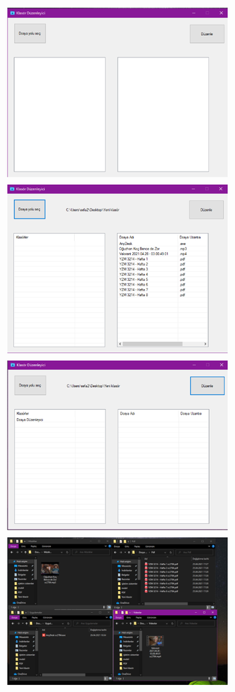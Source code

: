<img  src="https://github.com/SefaDedeoglu/OrganizeFolder/blob/main/indirilenlerKlas%C3%B6r%C3%BC/UygulamaFotograf/uygulamagiris.png"></img>

<img  src="https://github.com/SefaDedeoglu/OrganizeFolder/blob/main/indirilenlerKlas%C3%B6r%C3%BC/UygulamaFotograf/listelenmis.png"></img>

<img  src="https://github.com/SefaDedeoglu/OrganizeFolder/blob/main/indirilenlerKlas%C3%B6r%C3%BC/UygulamaFotograf/düzenlenmis.png"></img>

<img  src="https://github.com/SefaDedeoglu/OrganizeFolder/blob/main/indirilenlerKlas%C3%B6r%C3%BC/UygulamaFotograf/checked.png"></img>
